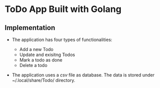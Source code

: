 # ToDo App Built with Golang


## Implementation

  - The application has four types of functionalities:
    - Add a new Todo
    - Update and exisitng Todos
    - Mark a todo as done
    - Delete a todo

  - The application uses a *csv* file as database. The data is stored under
    ~/.local/share/Todo/ directory.
